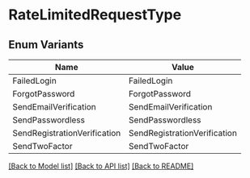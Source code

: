 # RateLimitedRequestType

## Enum Variants

| Name | Value |
|---- | -----|
| FailedLogin | FailedLogin |
| ForgotPassword | ForgotPassword |
| SendEmailVerification | SendEmailVerification |
| SendPasswordless | SendPasswordless |
| SendRegistrationVerification | SendRegistrationVerification |
| SendTwoFactor | SendTwoFactor |


[[Back to Model list]](../README.md#documentation-for-models) [[Back to API list]](../README.md#documentation-for-api-endpoints) [[Back to README]](../README.md)


